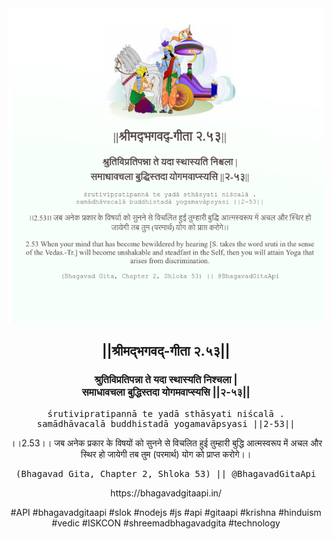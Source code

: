 <img src="../../asset/BG_2_53.png"/>
<center><h2>||श्रीमद्‍भगवद्‍-गीता २.५३||</h2>
<h3>श्रुतिविप्रतिपन्ना ते यदा स्थास्यति निश्चला |<br/>समाधावचला बुद्धिस्तदा योगमवाप्स्यसि ||२-५३||</h3>
<pre>śrutivipratipannā te yadā sthāsyati niścalā .<br/>samādhāvacalā buddhistadā yogamavāpsyasi ||2-53||</pre>
<p>।।2.53।। जब अनेक प्रकार के विषयों को सुनने से विचलित हुई तुम्हारी बुद्धि आत्मस्वरूप में अचल और स्थिर हो जायेगी तब तुम (परमार्थ) योग को प्राप्त करोगे।।</p>
<pre>(Bhagavad Gita, Chapter 2, Shloka 53) || @BhagavadGitaApi</pre><p>https://bhagavadgitaapi.in/</p><p>#API #bhagavadgitaapi #slok #nodejs #js #api #gitaapi #krishna #hinduism #vedic #ISKCON #shreemadbhagavadgita #technology</p></center>